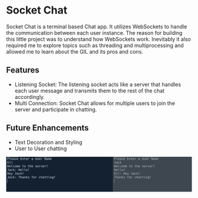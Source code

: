 # Socket Chat
Socket Chat is a terminal based Chat app. It utilizes WebSockets to handle the communication between each user instance. The reason for building this little project was to understand how WebSockets work. Inevitably it also required me to explore topics such as threading and multiprocessing and allowed me to learn about the GIL and its pros and cons. 

## Features

- Listening Socket: The listening socket acts like a server that handles each user message and transmits them to the rest of the chat accordingly.
- Multi Connection: Socket Chat allows for multiple users to join the server and participate in chatting.

## Future Enhancements

- Text Decoration and Styling
- User to User chatting

![Chat](./chat.png)
